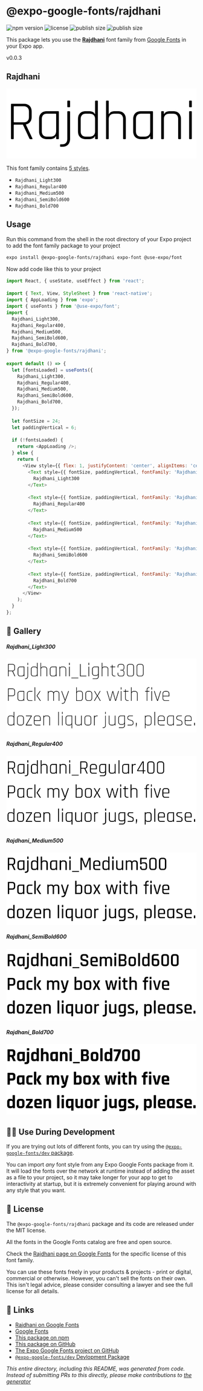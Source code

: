 # @expo-google-fonts/rajdhani

![npm version](https://flat.badgen.net/npm/v/@expo-google-fonts/rajdhani)
![license](https://flat.badgen.net/github/license/expo/google-fonts)
![publish size](https://flat.badgen.net/packagephobia/install/@expo-google-fonts/rajdhani)
![publish size](https://flat.badgen.net/packagephobia/publish/@expo-google-fonts/rajdhani)

This package lets you use the [**Rajdhani**](https://fonts.google.com/specimen/Rajdhani) font family from [Google Fonts](https://fonts.google.com/) in your Expo app.

v0.0.3

## Rajdhani

![Rajdhani](./font-family.png)

This font family contains [5 styles](#-gallery).

- `Rajdhani_Light300`
- `Rajdhani_Regular400`
- `Rajdhani_Medium500`
- `Rajdhani_SemiBold600`
- `Rajdhani_Bold700`

## Usage

Run this command from the shell in the root directory of your Expo project to add the font family package to your project
```sh
expo install @expo-google-fonts/rajdhani expo-font @use-expo/font
```

Now add code like this to your project
```js
import React, { useState, useEffect } from 'react';

import { Text, View, StyleSheet } from 'react-native';
import { AppLoading } from 'expo';
import { useFonts } from '@use-expo/font';
import {
  Rajdhani_Light300,
  Rajdhani_Regular400,
  Rajdhani_Medium500,
  Rajdhani_SemiBold600,
  Rajdhani_Bold700,
} from '@expo-google-fonts/rajdhani';

export default () => {
  let [fontsLoaded] = useFonts({
    Rajdhani_Light300,
    Rajdhani_Regular400,
    Rajdhani_Medium500,
    Rajdhani_SemiBold600,
    Rajdhani_Bold700,
  });

  let fontSize = 24;
  let paddingVertical = 6;

  if (!fontsLoaded) {
    return <AppLoading />;
  } else {
    return (
      <View style={{ flex: 1, justifyContent: 'center', alignItems: 'center' }}>
        <Text style={{ fontSize, paddingVertical, fontFamily: 'Rajdhani_Light300' }}>
          Rajdhani_Light300
        </Text>

        <Text style={{ fontSize, paddingVertical, fontFamily: 'Rajdhani_Regular400' }}>
          Rajdhani_Regular400
        </Text>

        <Text style={{ fontSize, paddingVertical, fontFamily: 'Rajdhani_Medium500' }}>
          Rajdhani_Medium500
        </Text>

        <Text style={{ fontSize, paddingVertical, fontFamily: 'Rajdhani_SemiBold600' }}>
          Rajdhani_SemiBold600
        </Text>

        <Text style={{ fontSize, paddingVertical, fontFamily: 'Rajdhani_Bold700' }}>
          Rajdhani_Bold700
        </Text>
      </View>
    );
  }
};

```

## 🔡 Gallery

##### Rajdhani_Light300
![Rajdhani_Light300](./5d3e322fc971c11dc62d2cb01d49ffb76c16b801c7811493250d84aa8f12fa3f.ttf.png)

##### Rajdhani_Regular400
![Rajdhani_Regular400](./28d153f34f1ea3bd1abf9d6639f49ee9ee3b8b01badde2e32892146d8196b19a.ttf.png)

##### Rajdhani_Medium500
![Rajdhani_Medium500](./d0e11c0858bfd9226f322293328602ca2c5a89cec03fd80c333f933e0b26e653.ttf.png)

##### Rajdhani_SemiBold600
![Rajdhani_SemiBold600](./2ab7a240fa08011c00222b91e955d71588ccf8d82ed43833580bf8a20082c836.ttf.png)

##### Rajdhani_Bold700
![Rajdhani_Bold700](./01025724bc7898c86c82d19ae1779cb44ca7492a947094eb0249653e3d26850a.ttf.png)


## 👩‍💻 Use During Development

If you are trying out lots of different fonts, you can try using the [`@expo-google-fonts/dev` package](https://github.com/expo/google-fonts/tree/master/font-packages/dev#readme).

You can import *any* font style from any Expo Google Fonts package from it. It will load the fonts
over the network at runtime instead of adding the asset as a file to your project, so it may take longer
for your app to get to interactivity at startup, but it is extremely convenient
for playing around with any style that you want.

## 📖 License

The `@expo-google-fonts/rajdhani` package and its code are released under the MIT license.

All the fonts in the Google Fonts catalog are free and open source.

Check the [Rajdhani page on Google Fonts](https://fonts.google.com/specimen/Rajdhani) for the specific license of this font family.

You can use these fonts freely in your products & projects - print or digital, commercial or otherwise. However, you can't sell the fonts on their own. This isn't legal advice, please consider consulting a lawyer and see the full license for all details.

## 🔗 Links

- [Rajdhani on Google Fonts](https://fonts.google.com/specimen/Rajdhani)
- [Google Fonts](https://fonts.google.com/)
- [This package on npm](https://www.npmjs.com/package/@expo-google-fonts/rajdhani)
- [This package on GitHub](https://github.com/expo/google-fonts/tree/master/font-packages/rajdhani)
- [The Expo Google Fonts project on GitHub](https://github.com/expo/google-fonts)
- [`@expo-google-fonts/dev` Devlopment Package](https://github.com/expo/google-fonts/tree/master/font-packages/dev)


*This entire directory, including this README, was generated from code. Instead of submitting PRs to this directly, please make contributions to [the generator](https://github.com/expo/google-fonts/tree/master/packages/generator)*
